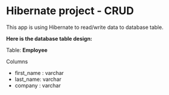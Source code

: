 # Hibernate project - CRUD

This app is using Hibernate to read/write data to database table. 

**Here is the database table design:**

Table: **Employee**

Columns
- first_name : varchar
- last_name: varchar
- company : varchar
